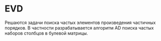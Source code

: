 # EVD
Решаются задачи поиска частых элементов произведения частичных порядков. В частности разрабатывается алгоритм AD поиска частых наборов столбцов в булевой матрицы.

